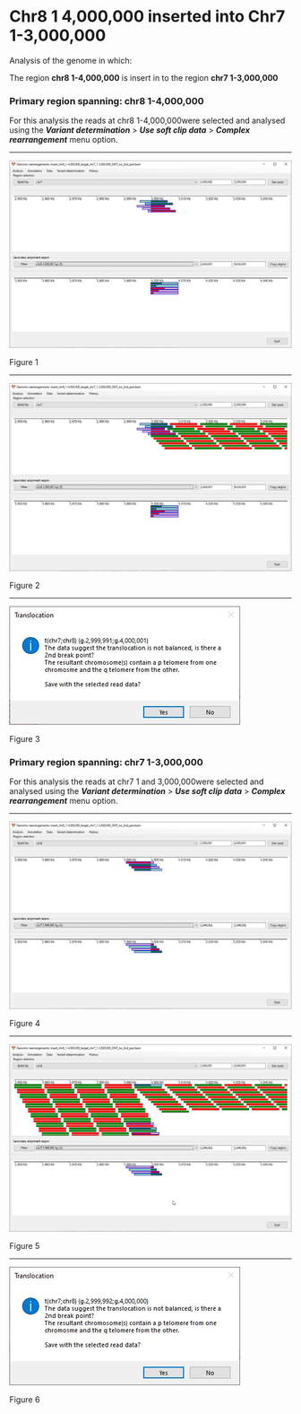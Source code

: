 # Chr8 1 4,000,000  inserted into Chr7 1-3,000,000

Analysis of the genome in which: 

The region **chr8 1-4,000,000** is insert in to the region **chr7 1-3,000,000**

### Primary region spanning: chr8 1-4,000,000 

For this analysis the reads at chr8 1-4,000,000were selected and analysed using the ___Variant determination___ > ___Use soft clip data___ > ___Complex rearrangement___ menu option.<hr />

![image](images/insert_chr8_1-4,000,000_target_chr7_1-3,000,000_ONT_no_2nd_pair_1.jpg)

Figure 1

<hr />

![image](images/insert_chr8_1-4,000,000_target_chr7_1-3,000,000_ONT_no_2nd_pair_1_all.jpg)

Figure 2

<hr />

![image](images/insert_chr8_1-4,000,000_target_chr7_1-3,000,000_ONT_no_2nd_pair_1_results.jpg)

Figure 3

### Primary region spanning: chr7 1-3,000,000 

For this analysis the reads at chr7 1 and 3,000,000were selected and analysed using the ___Variant determination___ > ___Use soft clip data___ > ___Complex rearrangement___ menu option.<hr />

![image](images/insert_chr8_1-4,000,000_target_chr7_1-3,000,000_ONT_no_2nd_pair_2.jpg)

Figure 4

<hr />

![image](images/insert_chr8_1-4,000,000_target_chr7_1-3,000,000_ONT_no_2nd_pair_2_all.jpg)

Figure 5

<hr />

![image](images/insert_chr8_1-4,000,000_target_chr7_1-3,000,000_ONT_no_2nd_pair_2_results.jpg)

Figure 6

